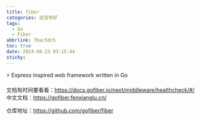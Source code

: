 ```yaml
---
title: fiber
categories: 还没写好
tags:
  - Go
  - Fiber
abbrlink: 7bac5dc5
toc: true
date: 2024-08-23 03:15:44
sticky:
---
```


⚡️ Express inspired web framework written in Go

<!-- more -->

文档有时间要看看：https://docs.gofiber.io/next/middleware/healthcheck/#/
中文文档：https://gofiber.fenxianglu.cn/

仓库地址：https://github.com/gofiber/fiber